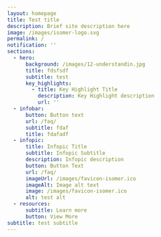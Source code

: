 ```yaml
---
layout: homepage
title: Test title
description: Brief site description here
image: /images/isomer-logo.svg
permalink: /
notification: ''
sections:
  - hero:
      background: /images/12-understandin.jpg
      title: fdsfsdf
      subtitle: test
      key_highlights:
        - title: Key Highlight Title
          description: Key Highlight description
          url: ''
  - infobar:
      button: Button text
      url: /faq/
      subtitle: fdaf
      title: fdafadf
  - infopic:
      title: Infopic Title
      subtitle: Infopic Subtitle
      description: Infopic description
      button: Button Text
      url: /faq/
      imageUrl: /images/favicon-isomer.ico
      imageAlt: Image alt text
      image: /images/favicon-isomer.ico
      alt: test alt
  - resources:
      subtitle: Learn more
      button: View More
subtitle: test subtitle
---
```

